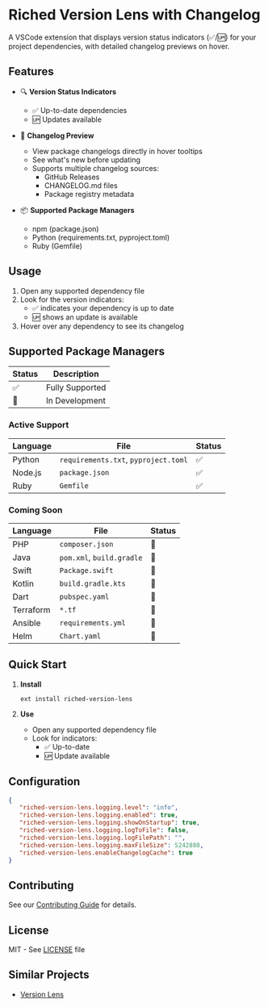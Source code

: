 # Riched Version Lens with Changelog

A VSCode extension that displays version status indicators (✅/🆙) for your project dependencies, with detailed changelog previews on hover.

## Features

- 🔍 **Version Status Indicators**
  - ✅ Up-to-date dependencies
  - 🆙 Updates available

- 📝 **Changelog Preview**
  - View package changelogs directly in hover tooltips
  - See what's new before updating
  - Supports multiple changelog sources:
    - GitHub Releases
    - CHANGELOG.md files
    - Package registry metadata

- 📦 **Supported Package Managers**
  - npm (package.json)
  - Python (requirements.txt, pyproject.toml)
  - Ruby (Gemfile)

## Usage

1. Open any supported dependency file
2. Look for the version indicators:
   - ✅ indicates your dependency is up to date
   - 🆙 shows an update is available
3. Hover over any dependency to see its changelog

## Supported Package Managers

| Status | Description |
|--------|-------------|
| ✅ | Fully Supported |
| 🚧 | In Development |

### Active Support
| Language | File | Status |
|----------|------|--------|
| Python | `requirements.txt`, `pyproject.toml` | ✅ |
| Node.js | `package.json` | ✅ |
| Ruby | `Gemfile` | ✅ |

### Coming Soon
| Language | File | Status |
|----------|------|--------|
| PHP | `composer.json` | 🚧 |
| Java | `pom.xml`, `build.gradle` | 🚧 |
| Swift | `Package.swift` | 🚧 |
| Kotlin | `build.gradle.kts` | 🚧 |
| Dart | `pubspec.yaml` | 🚧 |
| Terraform | `*.tf` | 🚧 |
| Ansible | `requirements.yml` | 🚧 |
| Helm | `Chart.yaml` | 🚧 |

## Quick Start

1. **Install**
   ```
   ext install riched-version-lens
   ```

2. **Use**
   - Open any supported dependency file
   - Look for indicators:
     - ✅ Up-to-date
     - 🆙 Update available

## Configuration

```json
{
   "riched-version-lens.logging.level": "info",
   "riched-version-lens.logging.enabled": true,
   "riched-version-lens.logging.showOnStartup": true,
   "riched-version-lens.logging.logToFile": false,
   "riched-version-lens.logging.logFilePath": "",
   "riched-version-lens.logging.maxFileSize": 5242880,
   "riched-version-lens.enableChangelogCache": true
}
```

## Contributing

See our [Contributing Guide](CONTRIBUTING.md) for details.

## License

MIT - See [LICENSE](LICENSE) file

## Similar Projects

- [Version Lens](https://marketplace.visualstudio.com/items?itemName=pflannery.vscode-versionlens)

